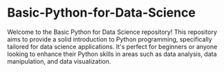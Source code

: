 # Basic-Python-for-Data-Science
Welcome to the Basic Python for Data Science repository! This repository aims to provide a solid introduction to Python programming, specifically tailored for data science applications. It's perfect for beginners or anyone looking to enhance their Python skills in areas such as data analysis, data manipulation, and data visualization.
